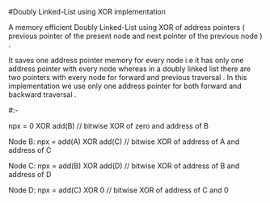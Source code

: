
#Doubly Linked-List using XOR implementation


A memory efficient Doubly Linked-List using XOR of address pointers ( previous pointer of the present node and next pointer of the previous node ) .

It saves one address pointer memory for every node i.e it has only one address pointer with every node whereas in a doubly linked list there are two pointers with every node for forward and previous traversal .
In this implementation we use only one address pointer for both forward and backward traversal .

#:-

npx = 0 XOR add(B) // bitwise XOR of zero and address of B

Node B:
npx = add(A) XOR add(C) // bitwise XOR of address of A and address of C

Node C:
npx = add(B) XOR add(D) // bitwise XOR of address of B and address of D

Node D:
npx = add(C) XOR 0 // bitwise XOR of address of C and 0
